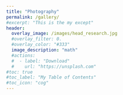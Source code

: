 ```yaml
---
title: "Photography"
permalink: /gallery/
#excerpt: "This is the my except"
header:
  overlay_image: /images/head_research.jpg
  #overlay_filter: 0.
  #overlay_color: "#333"
  image_description: "math"
  #actions:
  #  - label: "Download"
  #    url: "https://unsplash.com"
#toc: true
#toc_label: "My Table of Contents"
#toc_icon: "cog"
---
```

